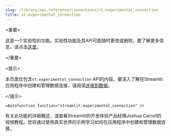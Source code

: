 ```yaml
---
slug: /library/api-reference/connections/st.experimental_connection
title: st.experimental_connection
---
```


<重要>

这是一个实验性的功能。实验性功能及其API可能随时更改或删除。要了解更多信息，请点击[这里](/library/advanced-features/prerelease#experimental-features)。

</重要>

<提示>

本页面仅包含`st.experimental_connection` API的内容。要深入了解在Streamlit应用程序中创建和管理数据连接，请阅读[连接到数据](/library/advanced-features/connecting-to-data)。

</提示>

`<Autofunction function="streamlit.experimental_connection" />`

有关此功能的详细概述，请查看Streamlit的开发体验产品经理Joshua Carroll的视频教程。您将通过使用真实世界的示例学习如何在应用程序中创建和管理数据连接。

<YouTube videoId="xQwDfW7UHMo" />